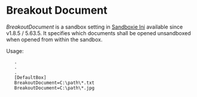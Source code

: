 # Breakout Document

_BreakoutDocument_  is a sandbox setting in [Sandboxie Ini](SandboxieIni.md) available since v1.8.5 / 5.63.5. It specifies which documents shall be opened unsandboxed when opened from within the sandbox. 

Usage:

```
   .
   .
   .
   [DefaultBox]
   BreakoutDocument=C:\path\*.txt
   BreakoutDocument=C:\path\*.jpg
```